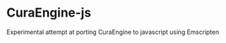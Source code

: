 CuraEngine-js
=============

Experimental attempt at porting CuraEngine to javascript using Emscripten
